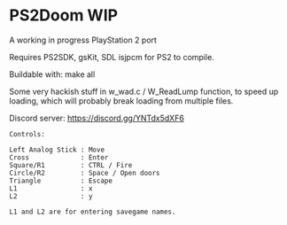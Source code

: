 PS2Doom WIP
===========

A working in progress PlayStation 2 port

Requires PS2SDK, gsKit, SDL isjpcm for PS2 to compile.

Buildable with: make all

Some very hackish stuff in w_wad.c / W_ReadLump function, to speed up loading,
which will probably break loading from multiple files.

Discord server: https://discord.gg/YNTdx5dXF6

```
Controls:

Left Analog Stick : Move
Cross             : Enter 
Square/R1         : CTRL / Fire
Circle/R2         : Space / Open doors
Triangle          : Escape
L1                : x
L2                : y 

L1 and L2 are for entering savegame names.  
```
